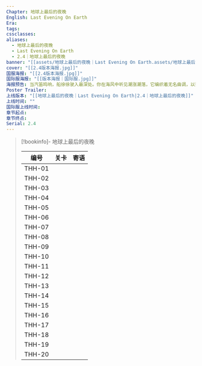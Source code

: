 ```yaml
---
Chapter: 地球上最后的夜晚
English: Last Evening On Earth
Era: 
tags: 
cssclasses: 
aliases:
  - 地球上最后的夜晚
  - Last Evening On Earth
  - 2.4｜地球上最后的夜晚
banner: "[[assets/地球上最后的夜晚｜Last Evening On Earth.assets/地球上最后的夜晚.jpg]]"
cover: "[[2.4版本海报.jpg]]"
国服海报: "[[2.4版本海报.jpg]]"
国际服海报: "[[版本海报｜国际服.jpg]]"
海报预告: 当汽笛鸣响，船徐徐驶入最深处。你在海风中听见潮涨潮落，它编织着无名曲调，以谎言，以哀愁。
Poster Trailer: 
上线版本: "[[地球上最后的夜晚｜Last Evening On Earth|2.4｜地球上最后的夜晚]]"
上线时间: ""
国际服上线时间: 
章节起点: 
章节终点: 
Serial: 2.4
---
```

> [!bookinfo]- 地球上最后的夜晚
> 
> 
> |  编号  | 关卡 | 寄语 |
> | :----: | :--: | :--: |
> | THH-01 |      |      |
> | THH-02 |      |      |
> | THH-03 |      |      |
> | THH-04 |      |      |
> | THH-05 |      |      |
> | THH-06 |      |      |
> | THH-07 |      |      |
> | THH-08 |      |      |
> | THH-09 |      |      |
> | THH-10 |      |      |
> | THH-11 |      |      |
> | THH-12 |      |      |
> | THH-13 |      |      |
> | THH-14 |      |      |
> | THH-15 |      |      |
> | THH-16 |      |      |
> | THH-17 |      |      |
> | THH-18 |      |      |
> | THH-19 |      |      |
> | THH-20 |      |      |

